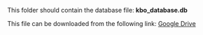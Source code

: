 This folder should contain the database file: **kbo_database.db**

This file can be downloaded from the following link: [Google Drive](https://drive.google.com/file/d/1QWmV2YQ9dBx3J6asLEb3e_lpjDIrUb-f)